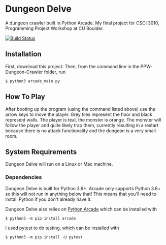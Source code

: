 # Dungeon Delve
A dungeon crawler built in Python Arcade. My final project for CSCI 3010, Programming Project Workshop at CU Boulder.

[![Build Status](https://travis-ci.com/DragonQuills/PPW-Dungeon-Crawler.svg?branch=master)](https://travis-ci.com/DragonQuills/PPW-Dungeon-Crawler)

## Installation
First, download this project. Then, from the command line in the PPW-Dungeon-Crawler folder, run

    $ python3 arcade_main.py

## How To Play
After booting up the program (using the command listed above) use the arrow keys to move the player. Grey tiles represent the floor and black represent walls. The player is teal, the monster is orange. The monster will follow the player and quite likely trap them, currently resulting in a restart because there is no attack functionality and the dungeon is a very small room.

## System Requirements
Dungeon Delve will run on a Linux or Mac machine.

### Dependencies
Dungeon Delve is built for Python 3.6+. Arcade only supports Python 3.6+ so this will not run in anything below that! This means that you'll need to install Python if you don't already have it.

Dungeon Delve also relies on [Python Arcade](https://arcade.academy/) which can be installed with

    $ python3 -m pip install arcade

I used [pytest](https://docs.pytest.org/en/latest/) to do testing, which can be installed with

    $ python3 -m pip install -U pytest
